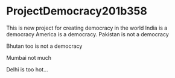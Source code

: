 # ProjectDemocracy201b358
This is new project for creating democracy in the world 
India is a democracy
America is a democracy. 
Pakistan is not a democracy

Bhutan too is not a democracy

Mumbai not much

Delhi is too hot...